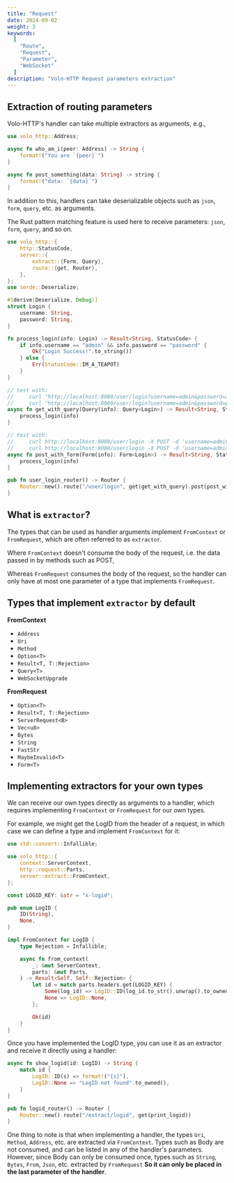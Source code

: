 ```yaml
---
title: "Request"
date: 2024-09-02
weight: 3
keywords:
  [
    "Route",
    "Request",
    "Parameter",
    "WebSocket"
  ]
description: "Volo-HTTP Request parameters extraction"
---
```


## Extraction of routing parameters

Volo-HTTP's handler can take multiple extractors as arguments, e.g.,

```rust
use volo_http::Address;

async fn who_am_i(peer: Address) -> String {
    format!("You are `{peer}`")
}

async fn post_something(data: String) -> string {
    format!("data: `{data}`")
}
```

In addition to this, handlers can take deserializable objects such as `json`, `form`, `query`, etc. as arguments.

The Rust pattern matching feature is used here to receive parameters: `json`, `form`, `query`, and so on.

```rust
use volo_http::{
    http::StatusCode,
    server::{
        extract::{Form, Query},
        route::{get, Router},
    },
};
use serde::Deserialize;

#[derive(Deserialize, Debug)]
struct Login {
    username: String,
    password: String,
}

fn process_login(info: Login) -> Result<String, StatusCode> {
    if info.username == "admin" && info.password == "password" {
        Ok("Login Success!".to_string())
    } else {
        Err(StatusCode::IM_A_TEAPOT)
    }
}

// test with:
//     curl "http://localhost:8080/user/login?username=admin&password=admin"
//     curl "http://localhost:8080/user/login?username=admin&password=password"
async fn get_with_query(Query(info): Query<Login>) -> Result<String, StatusCode> {
    process_login(info)
}

// test with:
//     curl http://localhost:8080/user/login -X POST -d 'username=admin&password=admin'
//     curl http://localhost:8080/user/login -X POST -d 'username=admin&password=password'
async fn post_with_form(Form(info): Form<Login>) -> Result<String, StatusCode> {
    process_login(info)
}

pub fn user_login_router() -> Router {
    Router::new().route("/user/login", get(get_with_query).post(post_with_form))
}
```

## What is `extractor`?

The types that can be used as handler arguments implement `FromContext` or `FromRequest`, which are often referred to as `extractor`.

Where `FromContext` doesn't consume the body of the request, i.e. the data passed in by methods such as POST,

Whereas `FromRequest` consumes the body of the request, so the handler can only have at most one parameter of a type that implements `FromRequest`.

## Types that implement `extractor` by default

**FromContext**
- `Address`
- `Uri`
- `Method`
- `Option<T>`
- `Result<T, T::Rejection>`
- `Query<T>`
- `WebSocketUpgrade`

**FromRequest**
- `Option<T>`
- `Result<T, T::Rejection>`
- `ServerRequest<B>`
- `Vec<u8>`
- `Bytes`
- `String`
- `FastStr`
- `MaybeInvalid<T>`
- `Form<T>`

## Implementing extractors for your own types

We can receive our own types directly as arguments to a handler, which requires implementing `FromContext` or `FromRequest` for our own types.

For example, we might get the LogID from the header of a request, in which case we can define a type and implement `FromContext` for it:

```rust
use std::convert::Infallible;

use volo_http::{
    context::ServerContext,
    http::request::Parts,
    server::extract::FromContext,
};

const LOGID_KEY: &str = "x-logid";

pub enum LogID {
    ID(String),
    None,
}

impl FromContext for LogID {
    type Rejection = Infallible;

    async fn from_context(
        _: &mut ServerContext,
        parts: &mut Parts,
    ) -> Result<Self, Self::Rejection> {
        let id = match parts.headers.get(LOGID_KEY) {
            Some(log_id) => LogID::ID(log_id.to_str().unwrap().to_owned()),
            None => LogID::None,
        };

        Ok(id)
    }
}
```

Once you have implemented the LogID type, you can use it as an extractor and receive it directly using a handler:

```rust
async fn show_logid(id: LogID) -> String {
    match id {
        LogID::ID(s) => format!("{s}"),
        LogID::None => "LogID not found".to_owned(),
    }
}

pub fn logid_router() -> Router {
    Router::new().route("/extract/logid", get(print_logid))
}
```

One thing to note is that when implementing a handler, the types `Uri`, `Method`, `Address`, etc. are extracted via `FromContext`.
Types such as Body are not consumed, and can be listed in any of the handler's parameters.
However, since Body can only be consumed once, types such as `String`, `Bytes`, `From`, `Json`, etc. extracted by `FromRequest`
**So it can only be placed in the last parameter of the handler**.
